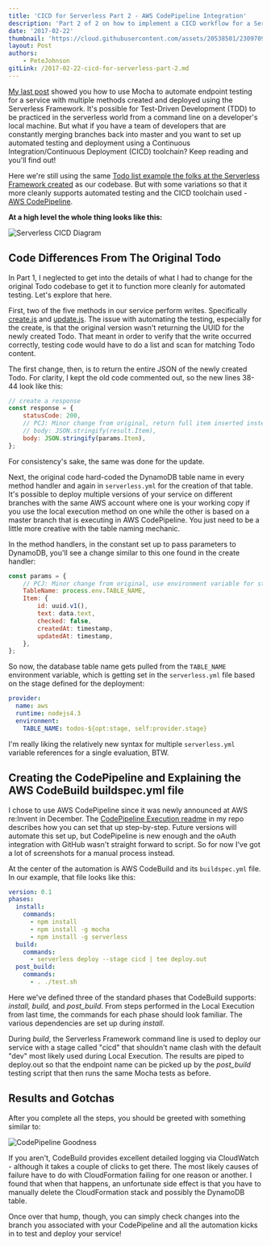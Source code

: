 ```yaml
---
title: 'CICD for Serverless Part 2 - AWS CodePipeline Integration'
description: 'Part 2 of 2 on how to implement a CICD workflow for a Serverless project'
date: '2017-02-22'
thumbnail: 'https://cloud.githubusercontent.com/assets/20538501/23097096/d7ff7a34-f5f0-11e6-9416-6aefd5f3dbe0.png'
layout: Post
authors:
    - PeteJohnson
gitLink: /2017-02-22-cicd-for-serverless-part-2.md
---
```

[My last post](https://serverless.com/blog/cicd-for-serverless-part-1/) showed you how to use Mocha to automate endpoint testing for a service with multiple methods created and deployed using the Serverless Framework. It's possible for Test-Driven Development (TDD) to be practiced in the serverless world from a command line on a developer's local machine. But what if you have a team of developers that are constantly merging branches back into master and you want to set up automated testing and deployment using a Continuous Integration/Continuous Deployment (CICD) toolchain? Keep reading and you'll find out!

Here we're still using the same [Todo list example the folks at the Serverless Framework created](https://github.com/serverless/examples) as our codebase. But with some variations so that it more cleanly supports automated testing and the CICD toolchain used - [AWS CodePipeline](https://aws.amazon.com/codepipeline/). 

**At a high level the whole thing looks like this:**

![Serverless CICD Diagram](https://s3.amazonaws.com/analyzer.fmlnerd.com/img/ServerlessCICDmed.png)

## Code Differences From The Original Todo
In Part 1, I neglected to get into the details of what I had to change for the original Todo codebase to get it to function more cleanly for automated testing. Let's explore that here. 

First, two of the five methods in our service perform writes.  Specifically [create.js](https://github.com/nerdguru/serverlessTodos/blob/master/src/todos/create.js) and [update.js](https://github.com/nerdguru/serverlessTodos/blob/master/src/todos/update.js). The issue with automating the testing, especially for the create, is that the original version wasn't returning the UUID for the newly created Todo. That meant in order to verify that the write occurred correctly, testing code would have to do a list and scan for matching Todo content.

The first change, then, is to return the entire JSON of the newly created Todo. For clarity, I kept the old code commented out, so the new lines 38-44 look like this:

```js
// create a response
const response = {
    statusCode: 200,
    // PCJ: Minor change from original, return full item inserted instead of empty result
    // body: JSON.stringify(result.Item),
    body: JSON.stringify(params.Item),
};
```

For consistency's sake, the same was done for the update.

Next, the original code hard-coded the DynamoDB table name in every method handler and again in `serverless.yml` for the creation of that table. It's possible to deploy multiple versions of your service on different branches with the same AWS account where one is your working copy if you use the local execution method on one while the other is based on a master branch that is executing in AWS CodePipeline. You just need to be a little more creative with the table naming mechanic.

In the method handlers, in the constant set up to pass parameters to DynamoDB, you'll see a change similar to this one found in the create handler:

```js	
const params = {
    // PCJ: Minor change from original, use environment variable for stage sensitive table name
    TableName: process.env.TABLE_NAME,
    Item: {
        id: uuid.v1(),
        text: data.text,
        checked: false,
        createdAt: timestamp,
        updatedAt: timestamp,
    },
};
```	
	
So now, the database table name gets pulled from the `TABLE_NAME` environment variable, which is getting set in the `serverless.yml` file based on the stage defined for the deployment:


```yml
provider:
  name: aws
  runtime: nodejs4.3
  environment: 
    TABLE_NAME: todos-${opt:stage, self:provider.stage}
```	

I'm really liking the relatively new syntax for multiple `serverless.yml` variable references for a single evaluation, BTW.

## Creating the CodePipeline and Explaining the AWS CodeBuild buildspec.yml file
I chose to use AWS CodePipeline since it was newly announced at AWS re:Invent in December. The [CodePipeline Execution readme](https://github.com/nerdguru/serverlessTodos/blob/master/docs/codePipeline.md) in my repo describes how you can set that up step-by-step. Future versions will automate this set up, but CodePipeline is new enough and the oAuth integration with GitHub wasn't straight forward to script. So for now I've got a lot of screenshots for a manual process instead.

At the center of the automation is AWS CodeBuild and its `buildspec.yml` file. In our example, that file looks like this:

```yml
version: 0.1
phases:
  install:
    commands:
      - npm install
      - npm install -g mocha
      - npm install -g serverless
  build:
    commands:
      - serverless deploy --stage cicd | tee deploy.out 
  post_build:
    commands:
      - . ./test.sh
```

Here we've defined three of the standard phases that CodeBuild supports: *install, build,* and *post_build*. From steps performed in the Local Execution from last time, the commands for each phase should look familiar. The various dependencies are set up during *install*.  

During *build*, the Serverless Framework command line is used to deploy our service with a stage called "cicd" that shouldn't name clash with the default "dev" most likely used during Local Execution. The results are piped to deploy.out so that the endpoint name can be picked up by the *post_build* testing script that then runs the same Mocha tests as before.

## Results and Gotchas

After you complete all the steps, you should be greeted with something similar to:

![CodePipeline Goodness](https://s3.amazonaws.com/analyzer.fmlnerd.com/img/completedPipeline.jpg)

If you aren't, CodeBuild provides excellent detailed logging via CloudWatch - although it takes a couple of clicks to get there. The most likely causes of failure have to do with CloudFormation failing for one reason or another. I found that when that happens, an unfortunate side effect is that you have to manually delete the CloudFormation stack and possibly the DynamoDB table.

Once over that hump, though, you can simply check changes into the branch you associated with your CodePipeline and all the automation kicks in to test and deploy your service!
